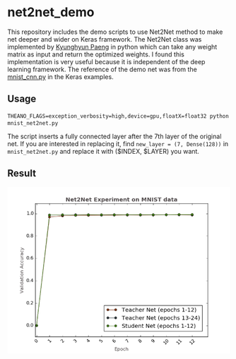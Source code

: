 # net2net_demo
This repository includes the demo scripts to use Net2Net method to make net deeper and wider
on Keras framework. The Net2Net class was implemented by [Kyunghyun Paeng](https://github.com/paengs/Net2Net) in python
which can take any weight matrix as input and return the optimized weights. I found this implementation is very useful because it is independent of the deep learning framework. 
The reference of the demo net was from the [mnist_cnn.py](https://github.com/fchollet/keras/blob/master/examples/mnist_cnn.py) in the Keras examples.

## Usage
```
THEANO_FLAGS=exception_verbosity=high,device=gpu,floatX=float32 python mnist_net2net.py
```

The script inserts a fully connected layer after the 7th layer of the original net. If you are interested in replacing it, find `new_layer = (7, Dense(128))` in `mnist_net2net.py` and replace it with ($INDEX, $LAYER) you want. 

## Result

![](dist_1d.png)
